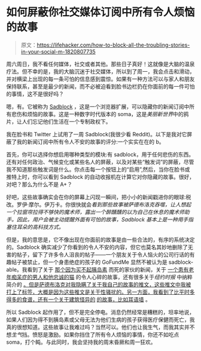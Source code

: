 # 如何屏蔽你社交媒体订阅中所有令人烦恼的故事

> 原文：<https://lifehacker.com/how-to-block-all-the-troubling-stories-in-your-social-m-1820807735>

周六周日，我不看任何媒体，社交或者其他。那些日子真好！这就像是大脑的温泉疗法。但不幸的是，我的大脑沉迷于社交媒体，所以到了周一，我会点击和滑动，并对横梁上出现的每一条可怕的信息感到震惊。如果有一种方法可以与家人和朋友保持联系，甚至是最少的新闻，而不必被迫看到脸书边栏扔在你面前的每一件可怕的事情，这不是很好吗？

嗯，有。它被称为 [Sadblock](https://chrome.google.com/webstore/detail/sadblock/kbdmhplhcegcagolegnemmnekhmmfkbk?hl=en) ，这是一个浏览器扩展，可以隐藏你的新闻订阅中所有悲伤和烦恼的故事。这是一种数字时代版本的 soma，这是*美丽新世界*中的鸦片，让人们忘记他们生活在一个专制政权下。

我在脸书和 Twitter 上试用了一周 Sadblock(我很少看 Reddit)。以下是我对它屏蔽了我的新闻订阅中所有令人不安的故事的评分:一个实实在在的 b。

首先，你可以选择你想启用哪种类型的模块:有 sadblock，用于任何悲伤的东西。还有对任何政治、气候变化或某些名人的屏蔽，以及对某些“触发词”的屏蔽，尽管我不知道那些触发词是什么。你点击每一个按钮上的“启用”,然后，当你在脸书或推特上时，你可以看到 Sadblock 的自动收报机在计算它对你隐藏的故事。很好，对吧？那么为什么不是 A+？

好吧，这些故事确实会在你的屏幕上闪现一瞬间，把小小的新闻戳进你的眼球:税改。罗伊·摩尔。伊万卡。你很快就会*看到那些故事被萨德布洛克吞噬，让人想起一个拉窗帘拉得不够快的魔术师，露出一个醉醺醺的以为自己在休息的魔术师助手。因此，用户会被主动提醒外面有可怕的故事，Sadblock 基本上是一种用手指塞住耳朵的高科技方式。*

但是，我的意思是，它不像出现在你面前的故事是由一些合法的，有序的系统决定的。Sadblock 确实减少了你看到的令人不安的内容，但它也莫名其妙地删除了无害的帖子，留下了许多令人沮丧的帖子——一个朋友关于令人恼火的公司行话的有趣帖子被禁止，但一个身患绝症的孩子的 GoFundMe 显然不被认为是 sadblock-able。我看到了关于 [那个因为买不起胰岛素](https://tonic.vice.com/en_us/article/ezwwze/the-high-price-of-insulin-is-literally-killing-people) 而死的家伙的新闻，关于 [一个患有老年痴呆症的男人和他忠诚的猫](https://www.washingtonpost.com/news/in-sight/wp/2017/11/27/the-heartbreaking-story-of-an-old-man-and-his-cat/?utm_term=.77a76e0fa406) 的令人心碎的故事，还有很多关于*纽约时报* 中纳粹简介的 [。但是萨德布洛克对我隐瞒了关于我自己的故事的推文，这些推文中我被打上了标签，大概是因为这些推文是关于性骚扰的。另一方面，我看到了比平时多得多的食谱，还有一个关于建筑怪异的](https://www.nytimes.com/2017/11/25/us/ohio-hovater-white-nationalist.html) [的故事，比如耳语墙](https://www.theatlantic.com/science/archive/2017/11/acoustic-architecture/546506/) 。

所以 Sadblock 起作用了，但不是完全停电。消息仍然经常是糟糕的，坦率地说，如果人们因为得不到胰岛素或父母无法为他们生病的孩子获得医疗保健而死亡，我真的很想知道。这些故事让我难过吗？当然可以。他们也让我生气，而我其实并不想*生气*挡。愤怒是激励。如果你挡住了所有令人烦恼的事情，你还不如吃点 soma，打个盹。与此同时，我会坚持我的周末昏厥和周一狂欢。